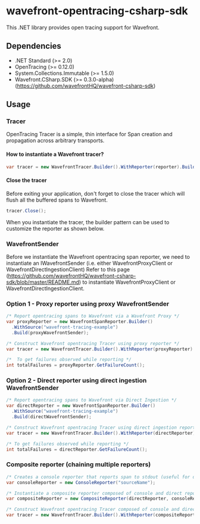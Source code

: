 # wavefront-opentracing-csharp-sdk

This .NET library provides open tracing support for Wavefront.

## Dependencies
  * .NET Standard (>= 2.0)
  * OpenTracing (>= 0.12.0)
  * System.Collections.Immutable (>= 1.5.0)
  * Wavefront.CSharp.SDK (>= 0.3.0-alpha) (https://github.com/wavefrontHQ/wavefront-csharp-sdk)

## Usage

### Tracer
OpenTracing Tracer is a simple, thin interface for Span creation and propagation across arbitrary transports.

#### How to instantiate a Wavefront tracer?
```csharp
var tracer = new WavefrontTracer.Builder().WithReporter(reporter).Build();
```

#### Close the tracer
Before exiting your application, don't forget to close the tracer which will flush all the buffered spans to Wavefront.
```csharp
tracer.Close();
```

When you instantiate the tracer, the builder pattern can be used to customize the reporter as shown below.

### WavefrontSender
Before we instantiate the Wavefront opentracing span reporter, we need to instantiate an IWavefrontSender 
(i.e. either WavefrontProxyClient or WavefrontDirectIngestionClient)
Refer to this page (https://github.com/wavefrontHQ/wavefront-csharp-sdk/blob/master/README.md)
to instantiate WavefrontProxyClient or WavefrontDirectIngestionClient.

### Option 1 - Proxy reporter using proxy WavefrontSender
```csharp
/* Report opentracing spans to Wavefront via a Wavefront Proxy */
var proxyReporter = new WavefrontSpanReporter.Builder()
  .WithSource("wavefront-tracing-example")
  .Build(proxyWavefrontSender);

/* Construct Wavefront opentracing Tracer using proxy reporter */
var tracer = new WavefrontTracer.Builder().WithReporter(proxyReporter).Build();  

/*  To get failures observed while reporting */
int totalFailures = proxyReporter.GetFailureCount();
```

### Option 2 - Direct reporter using direct ingestion WavefrontSender
```csharp
/* Report opentracing spans to Wavefront via Direct Ingestion */
var directReporter = new WavefrontSpanReporter.Builder()
  .WithSource("wavefront-tracing-example")
  .Build(directWavefrontSender);

/* Construct Wavefront opentracing Tracer using direct ingestion reporter */
var tracer = new WavefrontTracer.Builder().WithReporter(directReporter).Build();

/* To get failures observed while reporting */
int totalFailures = directReporter.GetFailureCount();
```

### Composite reporter (chaining multiple reporters)
```csharp
/* Creates a console reporter that reports span to stdout (useful for debugging) */
var consoleReporter = new ConsoleReporter("sourceName");

/* Instantiate a composite reporter composed of console and direct reporter */
var compositeReporter = new CompositeReporter(directReporter, consoleReporter);

/* Construct Wavefront opentracing Tracer composed of console and direct reporter */
var tracer = new WavefrontTracer.Builder().WithReporter(compositeReporter).Build();
```
